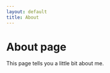 ```yaml
---
layout: default
title: About
---
```

# About page
This page tells you a little bit about me.

